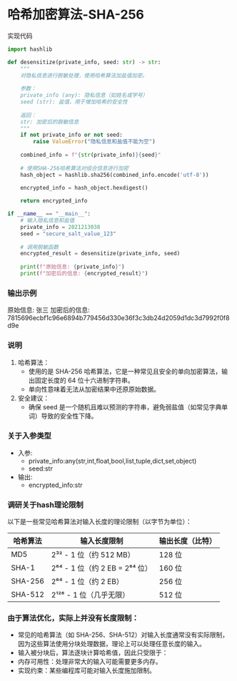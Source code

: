 <!--
 * @Date: 2024-12-15 17:24:31
 * @LastEditors: yangyehan 1958944515@qq.com
 * @LastEditTime: 2024-12-15 18:28:49
 * @FilePath: /vscode/hash加密算法/readme.md
 * @Description: 
-->

# 哈希加密算法-SHA-256

实现代码

```python
import hashlib

def desensitize(private_info, seed: str) -> str:
    """
    对隐私信息进行脱敏处理，使用哈希算法加盐值加密。
    
    参数：
    private_info (any): 隐私信息（如姓名或学号）
    seed (str): 盐值，用于增加哈希的安全性
    
    返回：
    str: 加密后的脱敏信息
    """
    if not private_info or not seed:
        raise ValueError("隐私信息和盐值不能为空")
    
    combined_info = f"{str(private_info)}{seed}"
    
    # 使用SHA-256哈希算法对组合信息进行加密
    hash_object = hashlib.sha256(combined_info.encode('utf-8'))

    encrypted_info = hash_object.hexdigest()
    
    return encrypted_info

if __name__ == "__main__":
    # 输入隐私信息和盐值
    private_info = 2021213038
    seed = "secure_salt_value_123"
    
    # 调用脱敏函数
    encrypted_result = desensitize(private_info, seed)
    
    print(f"原始信息: {private_info}")
    print(f"加密后的信息: {encrypted_result}")
```


### 输出示例

原始信息: 张三
加密后的信息: 7815696ecbf1c96e6894b779456d330e36f3c3db24d2059d1dc3d7992f0f8d9e

### 说明

1.	哈希算法：
    - 	使用的是 SHA-256 哈希算法，它是一种常见且安全的单向加密算法，输出固定长度的 64 位十六进制字符串。
	- 单向性意味着无法从加密结果中还原原始数据。
2.	安全建议：
	- 确保 seed 是一个随机且难以预测的字符串，避免弱盐值（如常见字典单词）导致的安全性下降。

### 关于入参类型
- 入参:
    - private_info:any(str,int,float,bool,list,tuple,dict,set,object)
    - seed:str
- 输出:
    - encrypted_info:str

### 调研关于hash理论限制

以下是一些常见哈希算法对输入长度的理论限制（以字节为单位）：

| 哈希算法  | 输入长度限制                   | 输出长度（比特） |
|-----------|-------------------------------|-----------------|
| MD5       | 2³² - 1 位（约 512 MB）       | 128 位          |
| SHA-1     | 2⁶⁴ - 1 位（约 2 EB = 2⁶⁴ 位）| 160 位          |
| SHA-256   | 2⁶⁴ - 1 位（约 2 EB）         | 256 位          |
| SHA-512   | 2¹²⁸ - 1 位（几乎无限）       | 512 位          |

### 由于算法优化，实际上并没有长度限制：
- 常见的哈希算法（如 SHA-256、SHA-512）对输入长度通常没有实际限制，因为这些算法使用分块处理数据，理论上可以处理任意长度的输入。
- 输入被分块后，算法逐块计算哈希值，因此只受限于：
- 内存可用性：处理非常大的输入可能需要更多内存。
- 实现约束：某些编程库可能对输入长度施加限制。






